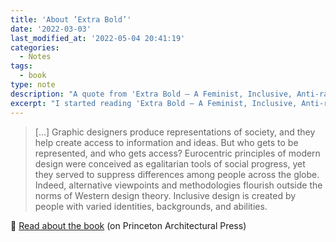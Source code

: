 ```yaml
---
title: 'About ’Extra Bold’'
date: '2022-03-03'
last_modified_at: '2022-05-04 20:41:19'
categories:
  - Notes
tags:
  - book
type: note
description: "A quote from 'Extra Bold – A Feminist, Inclusive, Anti-racist, Nonbinary Field Guide for Graphic Designers'."
excerpt: "I started reading 'Extra Bold – A Feminist, Inclusive, Anti-racist, Nonbinary Field Guide for Graphic Designers'."
---
```

> [...] Graphic designers produce representations of society, and they help create access to information and ideas. But who gets to be represented, and who gets access? Eurocentric principles of modern design were conceived as egalitarian tools of social progress, yet they served to suppress differences among people across the globe. Indeed, alternative viewpoints and methodologies flourish outside the norms of Western design theory. Inclusive design is created by people with varied identities, backgrounds, and abilities.

<p class="detached">🔗 <a href="https://papress.com/products/extra-bold" title="Check the book">Read about the book</a> (on Princeton Architectural Press)</p>